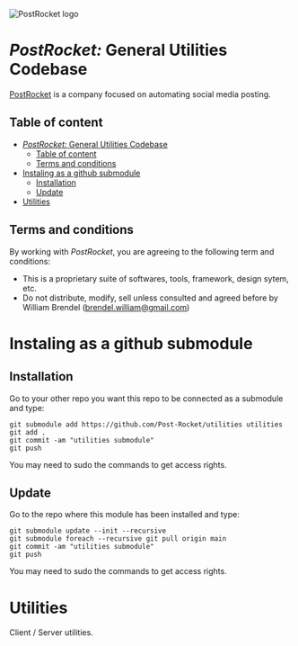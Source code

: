 ![PostRocket logo](https://github.com/Post-Rocket/client/blob/main/assets/favicon/app.webp)
# *PostRocket:* General Utilities Codebase

[PostRocket](postrocket.app) is a company focused on automating social media posting.

## Table of content
- [*PostRocket:* General Utilities Codebase](#postrocket-general-utilities-codebase)
  - [Table of content](#table-of-content)
  - [Terms and conditions](#terms-and-conditions)
- [Instaling as a github submodule](#instaling-as-a-github-submodule)
  - [Installation](#installation)
  - [Update](#update)
- [Utilities](#utilities)

## Terms and conditions
By working with *PostRocket*, you are agreeing to the following term and conditions:
- This is a proprietary suite of softwares, tools, framework, design sytem, etc.
- Do not distribute, modify, sell unless consulted and agreed before by William Brendel (brendel.william@gmail.com)

# Instaling as a github submodule

## Installation

Go to your other repo you want this repo to be connected as a submodule and type:

    git submodule add https://github.com/Post-Rocket/utilities utilities
    git add .
    git commit -am "utilities submodule"
    git push

You may need to sudo the commands to get access rights.

## Update

Go to the repo where this module has been installed and type:

    git submodule update --init --recursive
    git submodule foreach --recursive git pull origin main
    git commit -am "utilities submodule"
    git push

You may need to sudo the commands to get access rights.

# Utilities

Client / Server utilities.